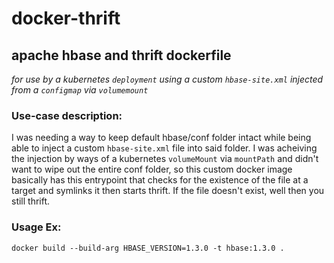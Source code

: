 # docker-thrift

## apache hbase and thrift dockerfile
_for use by a kubernetes `deployment` using a custom `hbase-site.xml` injected from a `configmap` via `volumemount`_

### Use-case description:

I was needing a way to keep default hbase/conf folder intact while being able to inject a custom `hbase-site.xml` file into said folder.
I was acheiving the injection by ways of a kubernetes `volumeMount` via `mountPath` and didn't want to wipe out the entire conf folder, so this 
custom docker image basically has this entrypoint that checks for the existence of the file at a target and symlinks it then starts thrift. If the file doesn't exist, well then you still thrift.



### Usage Ex:

```
docker build --build-arg HBASE_VERSION=1.3.0 -t hbase:1.3.0 .
```

